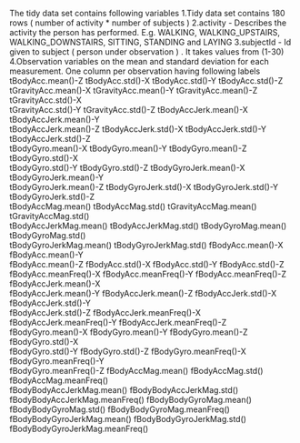 The tidy data set contains following variables
1.Tidy data set contains 180 rows ( number of activity * number of subjects )
2.activity - Describes the activity the person has performed. E.g. WALKING, WALKING_UPSTAIRS, WALKING_DOWNSTAIRS, SITTING, STANDING and LAYING
3.subjectId - Id given to subject ( person under observation ) . It takes values from (1-30)
4.Observation variables on the mean and standard deviation for each measurement. One column per observation having following labels
 tBodyAcc.mean()-Z               tBodyAcc.std()-X                tBodyAcc.std()-Y                tBodyAcc.std()-Z               
  tGravityAcc.mean()-X            tGravityAcc.mean()-Y            tGravityAcc.mean()-Z            tGravityAcc.std()-X            
 tGravityAcc.std()-Y             tGravityAcc.std()-Z             tBodyAccJerk.mean()-X           tBodyAccJerk.mean()-Y          
 tBodyAccJerk.mean()-Z           tBodyAccJerk.std()-X            tBodyAccJerk.std()-Y            tBodyAccJerk.std()-Z           
 tBodyGyro.mean()-X              tBodyGyro.mean()-Y              tBodyGyro.mean()-Z              tBodyGyro.std()-X              
 tBodyGyro.std()-Y               tBodyGyro.std()-Z               tBodyGyroJerk.mean()-X          tBodyGyroJerk.mean()-Y         
 tBodyGyroJerk.mean()-Z          tBodyGyroJerk.std()-X           tBodyGyroJerk.std()-Y           tBodyGyroJerk.std()-Z          
 tBodyAccMag.mean()              tBodyAccMag.std()               tGravityAccMag.mean()           tGravityAccMag.std()           
 tBodyAccJerkMag.mean()          tBodyAccJerkMag.std()           tBodyGyroMag.mean()             tBodyGyroMag.std()             
 tBodyGyroJerkMag.mean()         tBodyGyroJerkMag.std()          fBodyAcc.mean()-X               fBodyAcc.mean()-Y              
 fBodyAcc.mean()-Z               fBodyAcc.std()-X                fBodyAcc.std()-Y                fBodyAcc.std()-Z               
 fBodyAcc.meanFreq()-X           fBodyAcc.meanFreq()-Y           fBodyAcc.meanFreq()-Z           fBodyAccJerk.mean()-X          
 fBodyAccJerk.mean()-Y           fBodyAccJerk.mean()-Z           fBodyAccJerk.std()-X            fBodyAccJerk.std()-Y           
 fBodyAccJerk.std()-Z            fBodyAccJerk.meanFreq()-X       fBodyAccJerk.meanFreq()-Y       fBodyAccJerk.meanFreq()-Z      
 fBodyGyro.mean()-X              fBodyGyro.mean()-Y              fBodyGyro.mean()-Z              fBodyGyro.std()-X              
 fBodyGyro.std()-Y               fBodyGyro.std()-Z               fBodyGyro.meanFreq()-X          fBodyGyro.meanFreq()-Y         
 fBodyGyro.meanFreq()-Z          fBodyAccMag.mean()              fBodyAccMag.std()               fBodyAccMag.meanFreq()         
 fBodyBodyAccJerkMag.mean()      fBodyBodyAccJerkMag.std()       fBodyBodyAccJerkMag.meanFreq()  fBodyBodyGyroMag.mean()        
 fBodyBodyGyroMag.std()          fBodyBodyGyroMag.meanFreq()     fBodyBodyGyroJerkMag.mean()     fBodyBodyGyroJerkMag.std()     
 fBodyBodyGyroJerkMag.meanFreq()

